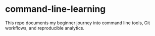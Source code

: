 # command-line-learning

This repo documents my beginner journey into command line tools, Git workflows, and reproducible analytics.
